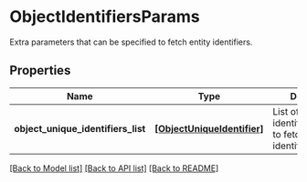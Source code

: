 # ObjectIdentifiersParams

Extra parameters that can be specified to fetch entity identifiers.

## Properties
Name | Type | Description | Notes
------------ | ------------- | ------------- | -------------
**object_unique_identifiers_list** | [**[ObjectUniqueIdentifier]**](ObjectUniqueIdentifier.md) | List of unique identifiers/metadata to fetch entity identifier | [optional] 

[[Back to Model list]](../README.md#documentation-for-models) [[Back to API list]](../README.md#documentation-for-api-endpoints) [[Back to README]](../README.md)


